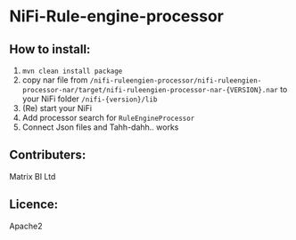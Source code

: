 # NiFi-Rule-engine-processor

## How to install:
1. `mvn clean install package`
2. copy nar file from `/nifi-ruleengien-processor/nifi-ruleengien-processor-nar/target/nifi-ruleengien-processor-nar-{VERSION}.nar` to your NiFi folder `/nifi-{version}/lib`
3. (Re) start your NiFi
4. Add processor search for `RuleEngineProcessor`
5. Connect Json files and Tahh-dahh.. works

## Contributers:
Matrix BI Ltd

## Licence:
Apache2
